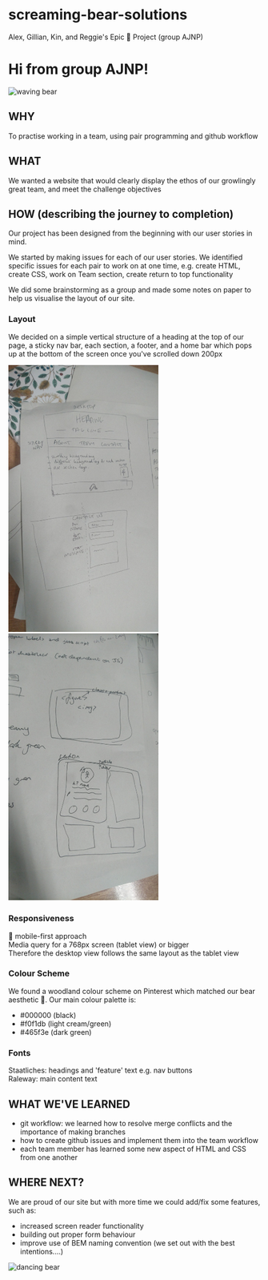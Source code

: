 # screaming-bear-solutions 
Alex, Gillian, Kin, and Reggie's Epic :bear: Project (group AJNP)


# Hi from group AJNP!
![waving bear](http://giphygifs.s3.amazonaws.com/media/kNGHx5m4QPra0/giphy.gif)

## WHY
To practise working in a team, using pair programming and github workflow

## WHAT
We wanted a website that would clearly display the ethos of our growlingly great team, and meet the challenge objectives

## HOW (describing the journey to completion)
Our project has been designed from the beginning with our user stories in mind. 

We started by making issues for each of our user stories. We identified specific issues for each pair to work on at one time, e.g. create HTML, create CSS, work on Team section, create return to top functionality

We did some brainstorming as a group and made some notes on paper to help us visualise the layout of our site.

### Layout
We decided on a simple vertical structure of a heading at the top of our page, a sticky nav bar, each section, a footer, and a home bar which pops up at the bottom of the screen once you've scrolled down 200px

<p>
<img src="DSC_1068.JPG" width="300">
<img src="DSC_1069.JPG" width="300">
  </p>

### Responsiveness
:iphone: mobile-first approach\
Media query for a 768px screen (tablet view) or bigger\
Therefore the desktop view follows the same layout as the tablet view

### Colour Scheme
We found a woodland colour scheme on Pinterest which matched our bear aesthetic 🌲.  Our main colour palette is:
* #000000 (black)
* #f0f1db (light cream/green)
* #465f3e (dark green)

### Fonts
Staatliches: headings and 'feature' text e.g. nav buttons\
Raleway: main content text

## WHAT WE'VE LEARNED
* git workflow: we learned how to resolve merge conflicts and the importance of making branches
* how to create github issues and implement them into the team workflow
* each team member has learned some new aspect of HTML and CSS from one another

## WHERE NEXT?
We are proud of our site but with more time we could add/fix some features, such as:
* increased screen reader functionality
* building out proper form behaviour
* improve use of BEM naming convention (we set out with the best intentions....)

![dancing bear](http://giphygifs.s3.amazonaws.com/media/5p8QuXUTk1rIk/giphy.gif)
